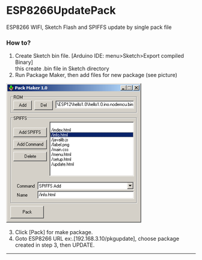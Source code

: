 # ESP8266UpdatePack
ESP8266 WIFI, Sketch Flash and SPIFFS update by single pack file

### How to?
1.	Create Sketch bin file. [Arduino IDE: menu>Sketch>Export compiled Binary]<br>
		this create .bin file in Sketch directory
2.	Run Package Maker, then add files for new package (see picture)

![Structer](screenshot1.png)


3.	Click [Pack] for make package.
4.	Goto ESP8266 URL ex:.[192.168.3.10/pkgupdate], choose package created in step 3, then UPDATE.
---
